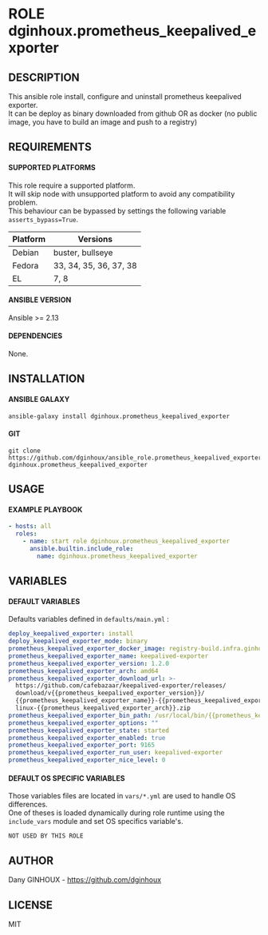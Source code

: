 # ROLE dginhoux.prometheus_keepalived_exporter



## DESCRIPTION

This ansible role install, configure and uninstall prometheus keepalived exporter.<br />
It can be deploy as binary downloaded from github OR as docker (no public image, you have to build an image and push to a registry)



## REQUIREMENTS

#### SUPPORTED PLATFORMS

This role require a supported platform.<br />
It will skip node with unsupported platform to avoid any compatibility problem.<br />
This behaviour can be bypassed by settings the following variable `asserts_bypass=True`.

| Platform | Versions |
|----------|----------|
| Debian | buster, bullseye |
| Fedora | 33, 34, 35, 36, 37, 38 |
| EL | 7, 8 |

#### ANSIBLE VERSION

Ansible >= 2.13

#### DEPENDENCIES

None.



## INSTALLATION

#### ANSIBLE GALAXY

```shell
ansible-galaxy install dginhoux.prometheus_keepalived_exporter
```
#### GIT

```shell
git clone https://github.com/dginhoux/ansible_role.prometheus_keepalived_exporter dginhoux.prometheus_keepalived_exporter
```


## USAGE

#### EXAMPLE PLAYBOOK

```yaml
- hosts: all
  roles:
    - name: start role dginhoux.prometheus_keepalived_exporter
      ansible.builtin.include_role:
        name: dginhoux.prometheus_keepalived_exporter
```


## VARIABLES

#### DEFAULT VARIABLES

Defaults variables defined in `defaults/main.yml` : 

```yaml
deploy_keepalived_exporter: install
deploy_keepalived_exporter_mode: binary
prometheus_keepalived_exporter_docker_image: registry-build.infra.ginhoux.net:5001/ginhoux.net/keepalived-exporter
prometheus_keepalived_exporter_name: keepalived-exporter
prometheus_keepalived_exporter_version: 1.2.0
prometheus_keepalived_exporter_arch: amd64
prometheus_keepalived_exporter_download_url: >-
  https://github.com/cafebazaar/keepalived-exporter/releases/
  download/v{{prometheus_keepalived_exporter_version}}/
  {{prometheus_keepalived_exporter_name}}-{{prometheus_keepalived_exporter_version}}.
  linux-{{prometheus_keepalived_exporter_arch}}.zip
prometheus_keepalived_exporter_bin_path: /usr/local/bin/{{prometheus_keepalived_exporter_name}}
prometheus_keepalived_exporter_options: ""
prometheus_keepalived_exporter_state: started
prometheus_keepalived_exporter_enabled: true
prometheus_keepalived_exporter_port: 9165
prometheus_keepalived_exporter_run_user: keepalived-exporter
prometheus_keepalived_exporter_nice_level: 0
```

#### DEFAULT OS SPECIFIC VARIABLES

Those variables files are located in `vars/*.yml` are used to handle OS differences.<br />
One of theses is loaded dynamically during role runtime using the `include_vars` module and set OS specifics variable's.

`NOT USED BY THIS ROLE`



## AUTHOR

Dany GINHOUX - https://github.com/dginhoux



## LICENSE

MIT
